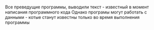 Все преведущие программы, выводили текст - известный в момент написания программного кода
Однако програмы могут работать с данными - котые станут известны только во время выполнения программы 

